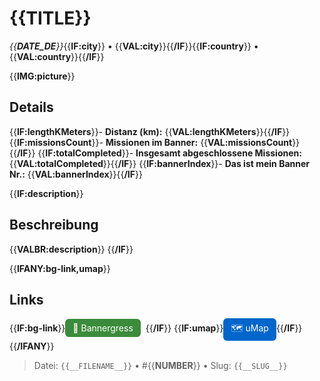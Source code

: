 # {{__TITLE__}}

*{{__DATE_DE__}}*{{__IF:city__}} • {{__VAL:city__}}{{__/IF__}}{{__IF:country__}} • {{__VAL:country__}}{{__/IF__}}

{{__IMG:picture__}}

## Details
{{__IF:lengthKMeters__}}- **Distanz (km):** {{__VAL:lengthKMeters__}}{{__/IF__}}
{{__IF:missionsCount__}}- **Missionen im Banner:** {{__VAL:missionsCount__}}{{__/IF__}}
{{__IF:totalCompleted__}}- **Insgesamt abgeschlossene Missionen:** {{__VAL:totalCompleted__}}{{__/IF__}}
{{__IF:bannerIndex__}}- **Das ist mein Banner Nr.:** {{__VAL:bannerIndex__}}{{__/IF__}}

{{__IF:description__}}
## Beschreibung
{{__VALBR:description__}}
{{__/IF__}}

{{__IFANY:bg-link,umap__}}
## Links
{{__IF:bg-link__}}<a href="{{__VAL:bg-link__}}" target="_blank" style="display:inline-block;margin-right:8px;padding:6px 12px;background:#3c8b3c;color:#fff;text-decoration:none;border-radius:6px;">🔗 Bannergress</a>{{__/IF__}}
{{__IF:umap__}}<a href="{{__VAL:umap__}}" target="_blank" style="display:inline-block;padding:6px 12px;background:#0066cc;color:#fff;text-decoration:none;border-radius:6px;">🗺️ uMap</a>{{__/IF__}}
{{__/IFANY__}}

> Datei: `{{__FILENAME__}}` • #{{__NUMBER__}} • Slug: `{{__SLUG__}}`
